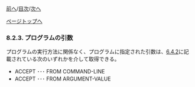 <!--navi start1-->
[前へ](8-2-2.md)/[目次](https://opensourcecobol.github.io/markdown/TOC.html)/[次へ](8-2-4.md)
<!--navi end1-->
<!--navi start2-->

[ページトップへ](8-2-3.md)
<!--navi end2-->
### 8.2.3. プログラムの引数

プログラムの実行方法に関係なく、プログラムに指定された引数は、[6.4.2](6-4-2.md)に記載されている次のいずれかを介して取得できる。

- ACCEPT ･･･ FROM COMMAND-LINE
- ACCEPT ･･･ FROM ARGUMENT-VALUE

